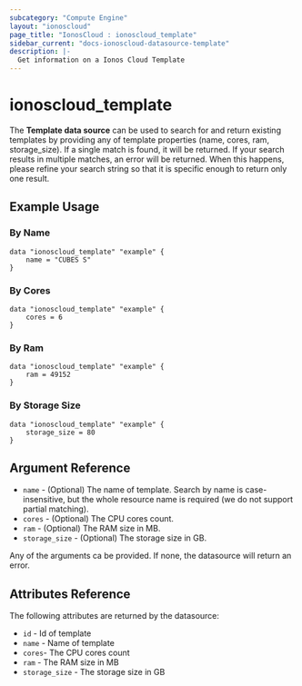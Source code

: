```yaml
---
subcategory: "Compute Engine"
layout: "ionoscloud"
page_title: "IonosCloud : ionoscloud_template"
sidebar_current: "docs-ionoscloud-datasource-template"
description: |-
  Get information on a Ionos Cloud Template
---
```


# ionoscloud_template

The **Template data source** can be used to search for and return existing templates by providing any of template properties (name, cores, ram, storage_size).
If a single match is found, it will be returned. If your search results in multiple matches, an error will be returned.
When this happens, please refine your search string so that it is specific enough to return only one result.

## Example Usage

### By Name
```hcl
data "ionoscloud_template" "example" {
	name = "CUBES S"
}
```

### By Cores
```hcl
data "ionoscloud_template" "example" {
	cores = 6
}
```

### By Ram
```hcl
data "ionoscloud_template" "example" {
	ram = 49152
}
```

### By Storage Size
```hcl
data "ionoscloud_template" "example" {
	storage_size = 80
}
```

## Argument Reference

* `name` - (Optional) The name of template. Search by name is case-insensitive, but the whole resource name is required (we do not support partial matching).
* `cores` - (Optional) The CPU cores count.
* `ram` - (Optional) The RAM size in MB.
* `storage_size` - (Optional) The storage size in GB.

Any of the arguments ca be provided. If none, the datasource will return an error.

## Attributes Reference

The following attributes are returned by the datasource:

* `id` - Id of template
* `name` - Name of template
* `cores`- The CPU cores count
* `ram` - The RAM size in MB
* `storage_size` - The storage size in GB
